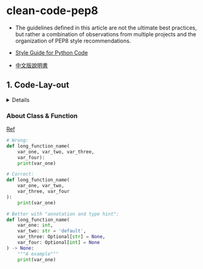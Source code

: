 # clean-code-pep8

* The guidelines defined in this article are not the ultimate best practices, but rather a combination of observations from multiple projects and the organization of PEP8 style recommendations.

* [Style Guide for Python Code](https://peps.python.org/pep-0008/)

* [中文版說明書](./README_中文.md)

## 1. Code-Lay-out

<details>
<summary>Details</summary>

* Python code layout style usually refers to the code style guidelines that Python programmers follow when writing Python programs, typically referred to as the PEP 8 guidelines.

* Here are several PEP 8 guidelines that Python programmers usually follow:

  * Use 4 spaces for indentation, not tabs.
  * Keep each line under 79 characters. For long lines, break them at parentheses and indent the continuation line with an additional 4 spaces.
  * Use spaces around binary operators, such as a + b.
  * Put commas at the end of the last item in a sequence, rather than on the next line. This makes it easier for version control systems to compare differences.
  * Leave two blank lines before class, function, and method definitions. Leave one blank line between methods in a class. Leave one blank line before defining local variables in a function or method.
  * Use UpperCamelCase style for class names, lower_case_with_underscores style for function and method names, and lower_case_with_underscores style for variable names.
  * Use triple quotes (""") for docstrings instead of single quotes (''). Docstrings should be indented the same as the code.

</details>

### About Class & Function

[Ref](https://github.com/googleapis/python-storage/blob/main/google/cloud/storage/client.py)

```python
# Wrong:
def long_function_name(
    var_one, var_two, var_three,
    var_four):
    print(var_one)

# Correct:
def long_function_name(
    var_one, var_two,
    var_three, var_four
):
    print(var_one)

# Better with "annotation and type hint":
def long_function_name(
    var_one: int,
    var_two: str = 'default',
    var_three: Optional[str] = None,
    var_four: Optional[int] = None
) -> None:
    """A example"""
    print(var_one)
```
